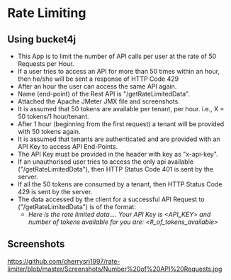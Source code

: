 # Rate Limiting
## Using bucket4j
* This App is to limit the number of API calls per user at the rate of 50 Requests per Hour.
* If a user tries to access an API for more than 50 times within an hour, then he/she will be sent a response of HTTP Code 429
* After an hour the user can access the same API again.
* Name (end-point) of the Rest API is "/getRateLimitedData".
* Attached the Apache JMeter JMX file and screenshots.
* It is assumed that 50 tokens are available per tenant, per hour. i.e., X = 50 tokens/1 hour/tenant.
* After 1 hour (beginning from the first request) a tenant will be provided with 50 tokens again.
* It is assumed that tenants are authenticated and are provided with an API Key to access API End-Points.
* The API Key must be provided in the header with key as "x-api-key".
* If an unauthorised user tries to access the only api available ("/getRateLimitedData"), then HTTP Status Code 401 is sent by the server.
* If all the 50 tokens are consumed by a tenant, then HTTP Status Code 429 is sent by the server.
* The data accessed by the client for a successful API Request to ("/getRateLimitedData") is of the format:
  * *Here is the rate limited data.... Your API Key is <API_KEY> and number of tokens available for you are: <#_of_tokens_available>*

## Screenshots
https://github.com/cherrysri1997/rate-limiter/blob/master/Screenshots/Number%20of%20API%20Requests.jpg
